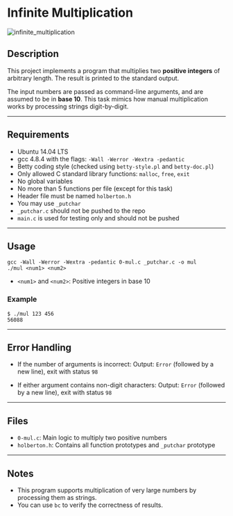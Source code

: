 # Infinite Multiplication

![infinite_multiplication](https://i.imgur.com/T9Gm2l7.jpeg)

## Description

This project implements a program that multiplies two **positive integers** of arbitrary length. The result is printed to the standard output.

The input numbers are passed as command-line arguments, and are assumed to be in **base 10**. This task mimics how manual multiplication works by processing strings digit-by-digit.

---

## Requirements

- Ubuntu 14.04 LTS
- gcc 4.8.4 with the flags: `-Wall -Werror -Wextra -pedantic`
- Betty coding style (checked using `betty-style.pl` and `betty-doc.pl`)
- Only allowed C standard library functions: `malloc`, `free`, `exit`
- No global variables
- No more than 5 functions per file (except for this task)
- Header file must be named `holberton.h`
- You may use `_putchar`
- `_putchar.c` should not be pushed to the repo
- `main.c` is used for testing only and should not be pushed

---

## Usage

```
gcc -Wall -Werror -Wextra -pedantic 0-mul.c _putchar.c -o mul
./mul <num1> <num2>
````

* `<num1>` and `<num2>`: Positive integers in base 10

### Example

```
$ ./mul 123 456
56088
```

---

## Error Handling

* If the number of arguments is incorrect:
  Output: `Error` (followed by a new line), exit with status `98`

* If either argument contains non-digit characters:
  Output: `Error` (followed by a new line), exit with status `98`

---

## Files

* `0-mul.c`: Main logic to multiply two positive numbers
* `holberton.h`: Contains all function prototypes and `_putchar` prototype

---

## Notes

* This program supports multiplication of very large numbers by processing them as strings.
* You can use `bc` to verify the correctness of results.
